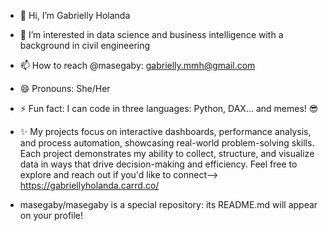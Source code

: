 - 👋 Hi, I’m Gabrielly Holanda
- 👀 I’m interested in data science and business intelligence with a background in civil engineering
- 📫 How to reach @masegaby: gabrielly.mmh@gmail.com
- 😄 Pronouns: She/Her
- ⚡ Fun fact: I can code in three languages: Python, DAX... and memes! 😎
  
- ✨ My projects focus on interactive dashboards, performance analysis, and process automation, showcasing real-world problem-solving skills. Each project demonstrates my ability to collect, structure, and visualize data in ways that drive decision-making and efficiency. Feel free to explore and reach out if you'd like to connect--> https://gabriellyholanda.carrd.co/

- masegaby/masegaby is a special repository: its README.md will appear on your profile!
